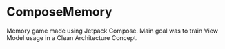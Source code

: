 # ComposeMemory
Memory game made using Jetpack Compose. Main goal was to train View Model usage in a Clean Architecture Concept.
